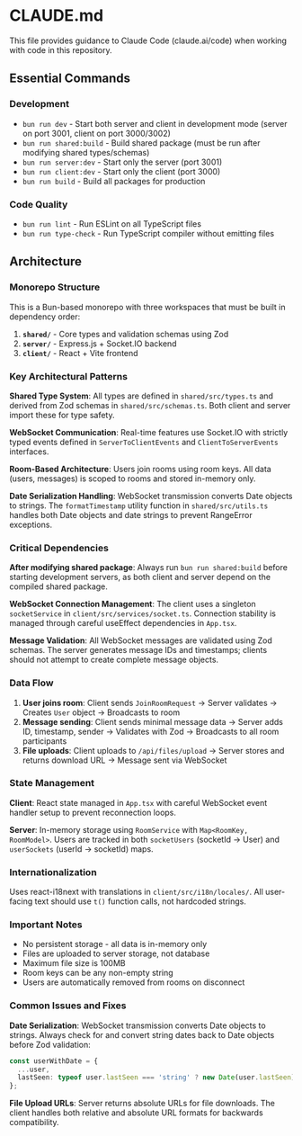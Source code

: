# CLAUDE.md

This file provides guidance to Claude Code (claude.ai/code) when working with code in this repository.

## Essential Commands

### Development
- `bun run dev` - Start both server and client in development mode (server on port 3001, client on port 3000/3002)
- `bun run shared:build` - Build shared package (must be run after modifying shared types/schemas)
- `bun run server:dev` - Start only the server (port 3001)
- `bun run client:dev` - Start only the client (port 3000)
- `bun run build` - Build all packages for production

### Code Quality
- `bun run lint` - Run ESLint on all TypeScript files
- `bun run type-check` - Run TypeScript compiler without emitting files

## Architecture

### Monorepo Structure
This is a Bun-based monorepo with three workspaces that must be built in dependency order:

1. **`shared/`** - Core types and validation schemas using Zod
2. **`server/`** - Express.js + Socket.IO backend 
3. **`client/`** - React + Vite frontend

### Key Architectural Patterns

**Shared Type System**: All types are defined in `shared/src/types.ts` and derived from Zod schemas in `shared/src/schemas.ts`. Both client and server import these for type safety.

**WebSocket Communication**: Real-time features use Socket.IO with strictly typed events defined in `ServerToClientEvents` and `ClientToServerEvents` interfaces.

**Room-Based Architecture**: Users join rooms using room keys. All data (users, messages) is scoped to rooms and stored in-memory only.

**Date Serialization Handling**: WebSocket transmission converts Date objects to strings. The `formatTimestamp` utility function in `shared/src/utils.ts` handles both Date objects and date strings to prevent RangeError exceptions.

### Critical Dependencies

**After modifying shared package**: Always run `bun run shared:build` before starting development servers, as both client and server depend on the compiled shared package.

**WebSocket Connection Management**: The client uses a singleton `socketService` in `client/src/services/socket.ts`. Connection stability is managed through careful useEffect dependencies in `App.tsx`.

**Message Validation**: All WebSocket messages are validated using Zod schemas. The server generates message IDs and timestamps; clients should not attempt to create complete message objects.

### Data Flow

1. **User joins room**: Client sends `JoinRoomRequest` → Server validates → Creates `User` object → Broadcasts to room
2. **Message sending**: Client sends minimal message data → Server adds ID, timestamp, sender → Validates with Zod → Broadcasts to all room participants
3. **File uploads**: Client uploads to `/api/files/upload` → Server stores and returns download URL → Message sent via WebSocket

### State Management

**Client**: React state managed in `App.tsx` with careful WebSocket event handler setup to prevent reconnection loops.

**Server**: In-memory storage using `RoomService` with `Map<RoomKey, RoomModel>`. Users are tracked in both `socketUsers` (socketId → User) and `userSockets` (userId → socketId) maps.

### Internationalization

Uses react-i18next with translations in `client/src/i18n/locales/`. All user-facing text should use `t()` function calls, not hardcoded strings.

### Important Notes

- No persistent storage - all data is in-memory only
- Files are uploaded to server storage, not database
- Maximum file size is 100MB
- Room keys can be any non-empty string
- Users are automatically removed from rooms on disconnect

### Common Issues and Fixes

**Date Serialization**: WebSocket transmission converts Date objects to strings. Always check for and convert string dates back to Date objects before Zod validation:
```typescript
const userWithDate = {
  ...user,
  lastSeen: typeof user.lastSeen === 'string' ? new Date(user.lastSeen) : user.lastSeen,
};
```

**File Upload URLs**: Server returns absolute URLs for file downloads. The client handles both relative and absolute URL formats for backwards compatibility.